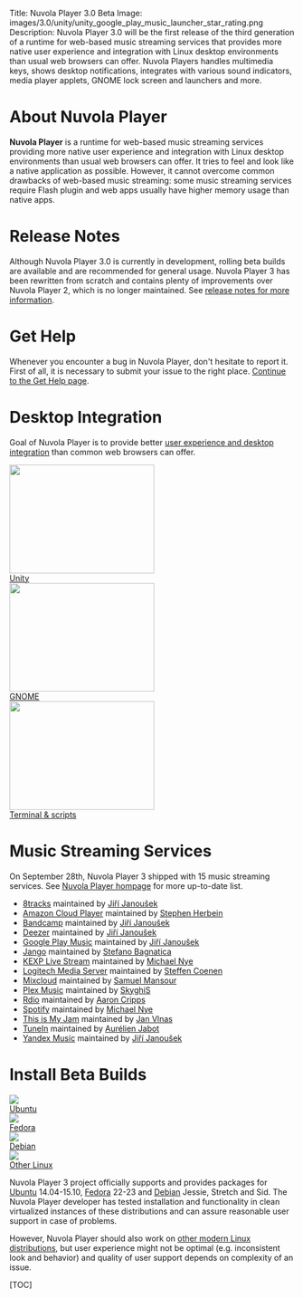 Title: Nuvola Player 3.0 Beta
Image: images/3.0/unity/unity_google_play_music_launcher_star_rating.png
Description: Nuvola Player 3.0 will be the first release of the third generation of a runtime for
    web-based music streaming services that provides more native user experience and integration
    with Linux desktop environments than usual web browsers can offer. Nuvola Players handles
    multimedia keys, shows desktop notifications, integrates with various sound indicators, media
    player applets, GNOME lock screen and launchers and more.


About Nuvola Player
===================

**Nuvola Player** is a runtime for web-based music streaming services providing more native user
experience and integration with Linux desktop environments than usual web browsers can offer. It
tries to feel and look like a native application as possible. However, it cannot overcome common
drawbacks of web-based music streaming: some music streaming services require Flash plugin and web
apps usually have higher memory usage than native apps.

Release Notes
=============

Although Nuvola Player 3.0 is currently in development, rolling beta builds are available and are
recommended for general usage. Nuvola Player 3 has been rewritten from scratch and contains plenty
of improvements over Nuvola Player 2, which is no longer maintained. See
[release notes for more information]({filename}3.0/notes.md).

Get Help
========

Whenever you encounter a bug in Nuvola Player, don't hesitate to report it. First of all, it is
necessary to submit your issue to the right place. [Continue to the Get Help page]({filename}3.0/help.md).

Desktop Integration
===================

Goal of Nuvola Player is to provide better
[user experience and desktop integration]({filename}3.0/explore.md) than common web browsers can
offer.


<div class="row">
  <div class="col-sm-12 col-md-8">
    <div class="thumbnail">
      <a href="3.0/explore.html#explore-unity"><img src=":images/3.0/unity/unity_google_play_music_launcher_star_rating[256x192].png" width="256" height="192" /></a>
      <div class="caption">
        <a class="btn btn-primary btn-block" role="button" href="3.0/explore.html#explore-unity">Unity</a>
      </div>
    </div>
  </div>
  <div class="col-sm-12 col-md-8">
    <div class="thumbnail">
      <a href="3.0/explore.html#explore-gnome"><img src=":images/3.0/new/gnome_grooveshark_add_to_favorites[256x192].png" width="256" height="192" /></a>
      <div class="caption">
        <a class="btn btn-primary btn-block" role="button" href="3.0/explore.html#explore-gnome">GNOME</a>
      </div>
    </div>
  </div>
  <div class="col-sm-12 col-md-8">
    <div class="thumbnail">
      <a href="3.0/explore.html#explore-terminal"><img src=":images/3.0/unity/unity_nuvolactl_multiple_apps[256x192].png" width="256" height="192" /></a>
      <div class="caption">
        <a class="btn btn-primary btn-block" role="button" href="3.0/explore.html#explore-terminal">Terminal & scripts</a>
      </div>
    </div>
  </div>
</div>


Music Streaming Services
========================

On September 28th, Nuvola Player 3 shipped with 15 music streaming services.
See [Nuvola Player hompage](https://tiliado.eu/nuvolaplayer/) for more up-to-date list.

 * [8tracks](https://github.com/tiliado/nuvola-app-8tracks)
   maintained by [Jiří Janoušek](https://github.com/fenryxo)
 * [Amazon Cloud Player](https://github.com/tiliado/nuvola-app-amazon-cloud-player)
   maintained by [Stephen Herbein](https://github.com/SteVwonder)
 * [Bandcamp](https://github.com/tiliado/nuvola-app-bandcamp)
   maintained by [Jiří Janoušek](https://github.com/fenryxo)
 * [Deezer](https://github.com/tiliado/nuvola-app-deezer)
   maintained by [Jiří Janoušek](https://github.com/fenryxo)
 * [Google Play Music](https://github.com/tiliado/nuvola-app-google-play-music)
   maintained by [Jiří Janoušek](https://github.com/fenryxo)
 * [Jango](https://github.com/tiliado/nuvola-app-jango)
   maintained by [Stefano Bagnatica](https://github.com/thepisu)
 * [KEXP Live Stream](https://github.com/tiliado/nuvola-app-kexp)
   maintained by [Michael Nye](https://github.com/thenyeguy)
 * [Logitech Media Server](https://github.com/tiliado/nuvola-app-logitech-media-server)
   maintained by [Steffen Coenen](https://github.com/Tar-Dingens)
 * [Mixcloud](https://github.com/tiliado/nuvola-app-mixcloud)
   maintained by [Samuel Mansour](https://github.com/s83)
 * [Plex Music](https://github.com/tiliado/nuvola-app-plex)
   maintained by [SkyghiS](https://github.com/skyghis)
 * [Rdio](https://github.com/tiliado/nuvola-app-rdio)
   maintained by [Aaron Cripps](https://github.com/eurythmia/)
 * [Spotify](https://github.com/tiliado/nuvola-app-spotify)
   maintained by [Michael Nye](https://github.com/thenyeguy)
 * [This is My Jam](https://github.com/tiliado/nuvola-app-this-is-my-jam)
   maintained by [Jan Vlnas](https://github.com/jnv)
 * [TuneIn](https://github.com/tiliado/nuvola-app-tunein)
   maintained by [Aurélien Jabot](https://github.com/ajabot)
 * [Yandex Music](https://github.com/tiliado/nuvola-app-yandex-music)
   maintained by [Jiří Janoušek](https://github.com/fenryxo)


Install Beta Builds
===================

<div class="row">
  <div class="col-sm-12 col-md-6">
    <div class="thumbnail">
      <a title="Install Nuvola Player in Ubuntu" href="3.0/install.html#ubuntu"><img src="./images/dist-logos/ubuntu_vertical.png" /></a>
      <div class="caption">
        <a class="btn btn-primary btn-block" role="button" title="Install Nuvola Player in Ubuntu" href="3.0/install.html#ubuntu">Ubuntu</a>
      </div>
    </div>
  </div>
  <div class="col-sm-12 col-md-6">
    <div class="thumbnail">
      <a title="Install Nuvola Player in Fedora" href="3.0/install.html#fedora"><img src="./images/dist-logos/fedora_vertical.png" /></a>
      <div class="caption">
        <a class="btn btn-primary btn-block" role="button" title="Install Nuvola Player in Fedora" href="3.0/install.html#fedora">Fedora</a>
      </div>
    </div>
  </div>
  <div class="col-sm-12 col-md-6">
    <div class="thumbnail">
      <a title="Install Nuvola Player in Debian" href="3.0/install.html#debian"><img src="./images/dist-logos/debian_vertical.png" /></a>
      <div class="caption">
        <a class="btn btn-primary btn-block" role="button" title="Install Nuvola Player in Debian" href="3.0/install.html#debian">Debian</a>
      </div>
    </div>
  </div>
  <div class="col-sm-12 col-md-6">
    <div class="thumbnail">
      <a title="Install Nuvola Player" href="3.0/install.html#other-linux"><img src="./images/nuvola-logos/install_vertical_3.png" /></a>
      <div class="caption">
        <a class="btn btn-primary btn-block" role="button" title="Install Nuvola Player" href="3.0/install.html#other-linux">Other Linux</a>
      </div>
    </div>
  </div>
</div>

Nuvola Player 3 project officially supports and provides packages for
[Ubuntu]({filename}3.0/install.md#ubuntu) 14.04-15.10,
[Fedora]({filename}3.0/install.md#fedora) 22-23 and
[Debian]({filename}3.0/install.md#debian) Jessie, Stretch and Sid. The Nuvola Player
developer has tested installation and functionality in clean virtualized instances of these
distributions and can assure reasonable user support in case of problems.

However, Nuvola Player should also work on
[other modern Linux distributions]({filename}3.0/install.md#other-linux), but user experience might
not be optimal (e.g. inconsistent look and behavior) and quality of user support depends on
complexity of an issue.


[TOC]
